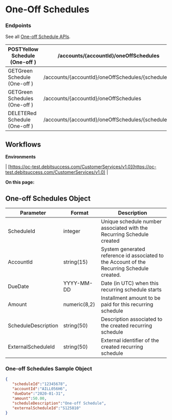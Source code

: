 # One-Off Schedules

### Endpoints
See all [One-off Schedule APIs](https://oc-debitsuccess.portal.azure-api.net/docs/services/Mock/operations/5ddddd7330e1bcdcaf336cb8?tags=Schedules-OneOff&pattern=&groupBy=).



| POSTYellow Schedule (One-off ) | /accounts/{accountId}/oneOffSchedules | 
|  --- |  --- | 
| GETGreen Schedule (One-off ) | /accounts/{accountId}/oneOffSchedules/{scheduleId} | 
| GETGreen Schedules (One-off ) | /accounts/{accountId}/oneOffSchedules | 
| DELETERed Schedule (One-off ) | /accounts/{accountId}/oneOffSchedules/{scheduleId} | 


## Workflows
 **Environments** 



| [https://oc-test.debitsuccess.com/CustomerServices/v1.0](https://oc-test.debitsuccess.com/CustomerServices/v1.0) | 

 **On this page:** 


## One-off Schedules Object


|  **Parameter**  |  **Format**  |  **Description**  | 
|  --- |  --- |  --- | 
| ScheduleId | integer | Unique schedule number associated with the Recurring Schedule created | 
| AccountId | string(15) | System generated reference id associated to the Account of the Recurring Schedule created. | 
| DueDate | YYYY-MM-DD | Date (in UTC) when this recurring schedule starts | 
| Amount | numeric(8,2) | Installment amount to be paid for this recurring schedule | 
| ScheduleDescription | string(50) | Description associated to the created recurring schedule | 
| ExternalScheduleId | string(50) | External identifier of the created recurring schedule | 


### One-off Schedules Sample Object

```json
{
   "scheduleId":"12345678",
   "accountId":"AILL056H6",
   "dueDate":"2020-01-31",
   "amount":50.00,
   "scheduleDescription":"One-off Schedule",
   "externalScheduleId":"S125810"
}
```

